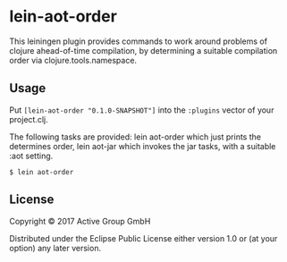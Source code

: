 # lein-aot-order

This leiningen plugin provides commands to work around problems of
clojure ahead-of-time compilation, by determining a suitable
compilation order via clojure.tools.namespace.

## Usage

Put `[lein-aot-order "0.1.0-SNAPSHOT"]` into the `:plugins` vector of your project.clj.

The following tasks are provided:
  lein aot-order     which just prints the determines order,
  lein aot-jar       which invokes the jar tasks, with a suitable :aot setting.

    $ lein aot-order

## License

Copyright © 2017 Active Group GmbH

Distributed under the Eclipse Public License either version 1.0 or (at
your option) any later version.
